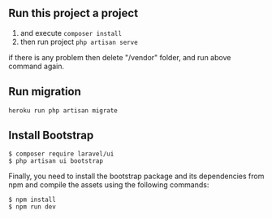 ## Run this project a project
1. and execute `composer install`
2. then run project `php artisan serve`

if there is any problem then delete "/vendor" folder, and run above command again.

## Run migration
```
heroku run php artisan migrate
```

## Install Bootstrap
```
$ composer require laravel/ui
$ php artisan ui bootstrap
```
Finally, you need to install the bootstrap package and its dependencies from npm and compile the assets using the following commands:
```
$ npm install
$ npm run dev
```
